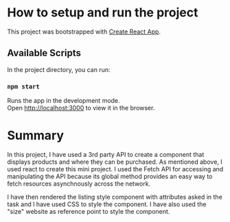 # How to setup and run the project

This project was bootstrapped with [Create React App](https://github.com/facebook/create-react-app).

## Available Scripts

In the project directory, you can run:

### `npm start`

Runs the app in the development mode.\
Open [http://localhost:3000](http://localhost:3000) to view it in the browser.

# Summary

In this project, I have used a 3rd party API to create a component that displays products and where they can be purchased. As mentioned above, I used react to create this mini project. I used the Fetch API for accessing and manipulating the API because its global method provides an easy way to fetch resources asynchnously across the network.

I have then rendered the listing style component with attributes asked in the task and I have used CSS to style the component. I have also used the "size" website as reference point to style the component.
